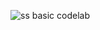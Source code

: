 ![ss basic codelab](https://github.com/user-attachments/assets/55eda346-828d-4ee7-9ee4-206408f408b9)
